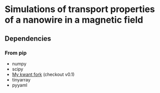 # Simulations of transport properties of a nanowire in a magnetic field

## Dependencies

### From pip

- numpy
- scipy
- [My kwant fork](https://github.com/mikeyh30/kwant) (checkout v0.1)
- tinyarray
- pyyaml
